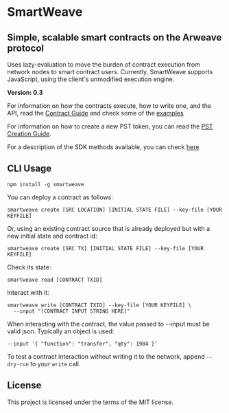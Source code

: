# SmartWeave

## Simple, scalable smart contracts on the Arweave protocol

Uses lazy-evaluation to move the burden of contract execution from network nodes
to smart contract users. Currently, SmartWeave supports JavaScript, using the
client's unmodified execution engine.

**Version: 0.3**

For information on how the contracts execute, how to write one, and the API, read the [Contract Guide](CONTRACT-GUIDE.md) and check some of the [examples](examples/)

For information on how to create a new PST token, you can read the [PST Creation Guide](CREATE-PST.md).

For a description of the SDK methods available, you can check [here](SDK.md)

## CLI Usage

`npm install -g smartweave`

You can deploy a contract as follows:

```
smartweave create [SRC LOCATION] [INITIAL STATE FILE] --key-file [YOUR KEYFILE]
```

Or, using an existing contract source that is already deployed but with a new initial state and contract id:

```
smartweave create [SRC TX] [INITIAL STATE FILE] --key-file [YOUR KEYFILE]
```

Check its state:

```
smartweave read [CONTRACT TXID]
```

Interact with it:

```
smartweave write [CONTRACT TXID] --key-file [YOUR KEYFILE] \
  --input "[CONTRACT INPUT STRING HERE]"
```

When interacting with the contract, the value passed to --input must be valid json. Typically an object is used:

`--input '{ "function": "transfer", "qty": 1984 }'`

To test a contract interaction without writing it to the network, append `--dry-run` to your `write` call.

## License

This project is licensed under the terms of the MIT license.
